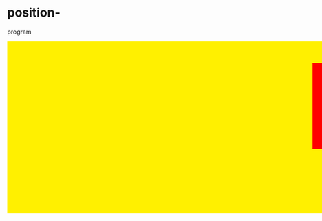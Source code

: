 # position-
program
<!DOCTYPE html>
<html>
	<head>
		<meta charset="{CHARSET}">
		<title></title>
	</head>
	<body>
		<div>
			<div style="position:absolute; width:100%;height:400px;background-color:#fff000">
				<div style="top:50px;right:50px;position:absolute; width:200px;height:200px;background-color:#ff0000">
				</div>
			</div>
		</div>
	</body>
</html>
